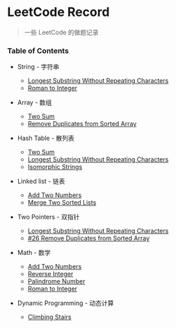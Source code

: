 # LeetCode Record

> 一些 LeetCode 的做题记录

### Table of Contents

- String - 字符串
  - [Longest Substring Without Repeating Characters](/longest-substring-without-repeating-characters)
  - [Roman to Integer](/roman-to-integer)

- Array - 数组
  - [Two Sum](/two-sum)
  - [Remove Duplicates from Sorted Array](/remove-duplicates-from-sorted-array)


- Hash Table - 散列表
  - [Two Sum](/two-sum)
  - [Longest Substring Without Repeating Characters](/longest-substring-without-repeating-characters)
  - [Isomorphic Strings](/isomorphic-strings)

- Linked list - 链表
  - [Add Two Numbers](/add-two-numbers)
  - [Merge Two Sorted Lists](/merge-two-sorted-lists)

- Two Pointers - 双指针
  - [Longest Substring Without Repeating Characters](/longest-substring-without-repeating-characters)
  - [#26 Remove Duplicates from Sorted Array](/remove-duplicates-from-sorted-array)

- Math - 数学
  - [Add Two Numbers](/add-two-numbers)
  - [Reverse Integer](/reverse-integer)
  - [Palindrome Number](/palindrome-number)
  - [Roman to Integer](/roman-to-integer)

- Dynamic Programming - 动态计算
  - [Climbing Stairs](/climbing-stairs)